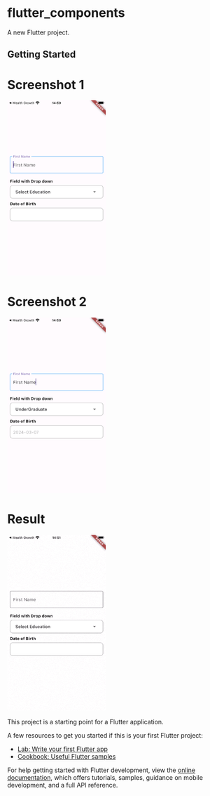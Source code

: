 # flutter_components

A new Flutter project.

## Getting Started

# Screenshot 1
<img src="https://github.com/Mirzaazmath/flutter_components/blob/customTextFields/assets/output/Screenshot1.png" height="400">

# Screenshot 2
<img src="https://github.com/Mirzaazmath/flutter_components/blob/customTextFields/assets/output/Screenshot2.png" height="400">

# Result
<img src="https://github.com/Mirzaazmath/flutter_components/blob/customTextFields/assets/output/result.gif" height="400">

This project is a starting point for a Flutter application.

A few resources to get you started if this is your first Flutter project:

- [Lab: Write your first Flutter app](https://docs.flutter.dev/get-started/codelab)
- [Cookbook: Useful Flutter samples](https://docs.flutter.dev/cookbook)

For help getting started with Flutter development, view the
[online documentation](https://docs.flutter.dev/), which offers tutorials,
samples, guidance on mobile development, and a full API reference.
